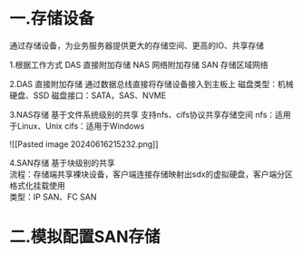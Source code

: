 
# 一.存储设备
通过存储设备，为业务服务器提供更大的存储空间、更高的IO、共享存储

1.根据工作方式
DAS 直接附加存储
NAS 网络附加存储
SAN 存储区域网络

2.DAS 直接附加存储
通过数据总线直接将存储设备接入到主板上
磁盘类型：机械硬盘、SSD
磁盘接口：SATA，SAS、NVME

3.NAS存储
基于文件系统级别的共享
支持nfs、cifs协议共享存储空间
nfs：适用于Linux、Unix
cifs：适用于Windows

![[Pasted image 20240616215232.png]]

4.SAN存储
基于块级别的共享  
流程：存储端共享裸块设备，客户端连接存储映射出sdx的虚拟硬盘，客户端分区格式化挂载使用  
类型：IP SAN、FC SAN
 
# 二.模拟配置SAN存储